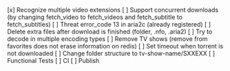 [x] Recognize multiple video extensions
[ ] Support concurrent downloads (by changing fetch_video to fetch_videos and fetch_subtitle to fetch_subtitles)
[ ] Threat error_code 13 in aria2c (already registered)
[ ] Delete extra files after download is finished (folder, .nfo, .aria2)
[ ] Try to decode in multiple encoding types
[ ] Remove TV shows (remove from favorites does not erase information on redis)
[ ] Set timeout when torrent is not downloaded
[ ] Change folder structure to tv-show-name/SXXEXX
[ ] Functional Tests
[ ] CI
[ ] Publish
